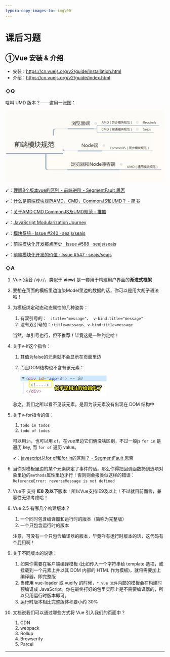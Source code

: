 ```yaml
---
typora-copy-images-to: img\00
---
```


# 课后习题

## <a id="yi">①Vue 安装 & 介绍</a>

- 安装：<https://cn.vuejs.org/v2/guide/installation.html>
- 介绍：<https://cn.vuejs.org/v2/guide/index.html>

### ◇Q

啥叫 UMD 版本？——盗用一张图：

![img](img/00/2976869-eff2bf9dfa38f0a8.webp)

➹：[理顺8个版本vue的区别 - 前端进阶 - SegmentFault 思否](https://segmentfault.com/a/1190000014310246)

➹：[什么是前端模块规范AMD，CMD，CommonJS和UMD？ - 简书](https://www.jianshu.com/p/00ee4e45c0cd)

➹：[关于AMD,CMD,CommonJS及UMD规范 - 推酷](https://www.tuicool.com/articles/nueqi27)

➹：[JavaScript Modularization Journey](https://huangxuan.me/js-module-7day/#/)

➹：[模块系统 · Issue #240 · seajs/seajs](https://github.com/seajs/seajs/issues/240)

➹：[前端模块化开发那点历史 · Issue #588 · seajs/seajs](https://github.com/seajs/seajs/issues/588)

➹：[前端模块化开发的价值 · Issue #547 · seajs/seajs](https://github.com/seajs/seajs/issues/547)

### ◇A

1. Vue (读音 /vjuː/，类似于 **view**) 是一套用于构建用户界面的**渐进式框架**

2. 要想在页面的模板里边渲染Model里边的数据的话，你可以是用大胡子语法哈！

3. 为模板绑定动态动态属性的几种姿势：

   1. 有双引号的： ` :title="message"`、` v-bind:title="message"` 
   2. 没有双引号的：`:title=message`、`v-bind:title=message`

   当然，单引号也行，但不推荐！毕竟这是一种约定哈！

4. 关于v-if这个指令：

   1. 其值为false的元素就不会显示在页面里边

   2. 而且DOM结构也不含有该元素：

      ![1556124162296](img/00/1556124162296.png)

   总之，我们之所以看不见该元素，是因为该元素没有出现在 DOM 结构中

5. 关于v-for指令的值：

   1.  `todo in todos`
   2.  `todo of todos`

   可以用`in`，也可以用 `of`，在vue里边它们俩没啥区别，不过一般js `for in` 是遍历 key, 而 `for of` 遍历 value。

   ➹：[javascript总for of和for in的区别？ - SegmentFault 思否](https://segmentfault.com/q/1010000006658882)

6. 当你对模板里边的某个元素绑定了事件的话，那么你得把回调函数扔到选项对象里边的`methods`属性里边才行！否则则会报类似这样的错误：`ReferenceError: reverseMessage is not defined`

7. Vue不 支持 **IE8 及以下**版本！所以Vue支持IE9及以上！不过就目前而言，兼容性无须考虑哈！

8. Vue 2.5 有哪几个构建版本？

   1. 一个同时包含编译器和运行时的版本（简称为完整版）
   2. 一个只包含运行时的版本

   注意，可没有一个只包含编译器的版本，毕竟咩有运行时版本的话，这代码有个屁用啊！

9. 关于不同版本的说话：

   1. 如果你需要在客户端编译模板 (比如传入一个字符串给 template 选项，或挂载到一个元素上并以其 DOM 内部的 HTML 作为模板)，就将需要加上编译器，即完整版
   2. 当使用 vue-loader 或 vueify 的时候，`*.vue 文件`内部的模板会在构建时预编译成 JavaScript。你在最终打好的包里实际上是不需要编译器的，所以只用运行时版本即可。
   3. 运行时版本相比完整版体积要小约 30%

10. 文档说我们可以通过哪些方式将 Vue 引入我们的页面中？

    1. CDN
    2.  webpack
    3.  Rollup
    4.  Browserify
    5.  Parcel

---



